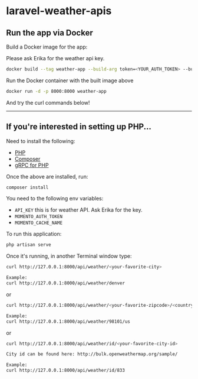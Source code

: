 # laravel-weather-apis

## Run the app via Docker

Build a Docker image for the app:

Please ask Erika for the weather api key.
```bash
docker build --tag weather-app --build-arg token=<YOUR_AUTH_TOKEN> --build-arg key=<WEATHER_API_KEY> .
```

Run the Docker container with the built image above

```bash
docker run -d -p 8000:8000 weather-app
```

And try the curl commands below!

---

## If you're interested in setting up PHP...

Need to install the following:

- [PHP](https://www.php.net/manual/en/install.macosx.packages.php)
- [Composer](https://getcomposer.org/doc/00-intro.md#installation-linux-unix-macos)
- [gRPC for PHP](https://cloud.google.com/php/grpc)

Once the above are installed, run:

```bash
composer install
```

You need to the following env variables:

- `API_KEY` this is for weather API. Ask Erika for the key.
- `MOMENTO_AUTH_TOKEN`
- `MOMENTO_CACHE_NAME`

To run this application:

```bash
php artisan serve
```

Once it's running, in another Terminal window type:

```bash
curl http://127.0.0.1:8000/api/weather/<your-favorite-city>

Example:
curl http://127.0.0.1:8000/api/weather/denver
```

or

```bash
curl http://127.0.0.1:8000/api/weather/<your-favorite-zipcode>/<country-code-such-as-us>

Example:
curl http://127.0.0.1:8000/api/weather/98101/us
```

or

```bash
curl http://127.0.0.1:8000/api/weather/id/<your-favorite-city-id>

City id can be found here: http://bulk.openweathermap.org/sample/

Example:
curl http://127.0.0.1:8000/api/weather/id/833
```
